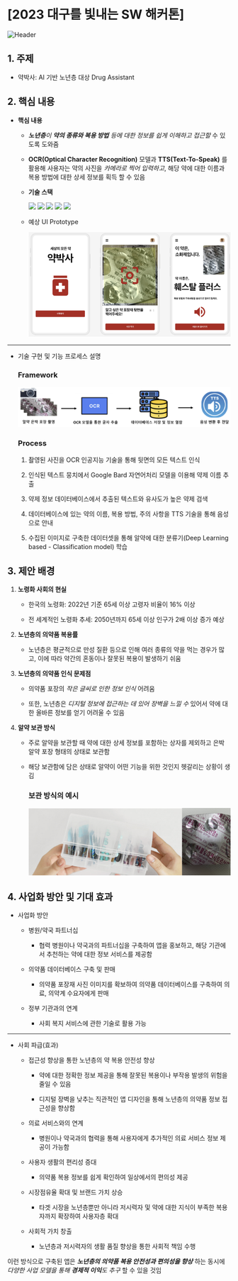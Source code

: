 # [2023 대구를 빛내는 SW 해커톤] 

![Header](http://capsule-render.vercel.app/api?type=rect&color=auto&height=150&section=header&text=Team%20Dr.%20Yak&fontSize=80&animation=twinkling)

## 1. 주제
- 약박사: AI 기반 노년층 대상 Drug Assistant


## 2. 핵심 내용
- __핵심 내용__

    - _**노년층**이 **약의 종류와 복용 방법** 등에 대한 정보를 쉽게 이해하고 접근할_ 수 있도록 도와줌

    - __OCR(Optical Character Recognition)__ 모델과 __TTS(Text-To-Speak)__ 를 활용해 사용자는 약의 사진을 _카메라로 찍어 입력하고_, 해당 약에 대한 이름과 복용 방법에 대한 상세 정보를 획득 할 수 있음


    - __기술 스택__

        <a href="https://www.python.org/"><img src="https://img.shields.io/badge/python-3776AB?style=for-the-badge&logo=python&logoColor=white"></a> <a href="https://www.w3schools.com/html/"><img src="https://img.shields.io/badge/html5-E34F26?style=for-the-badge&logo=html5&logoColor=white"></a> <a href="https://javascript.info/"><img src="https://img.shields.io/badge/javascript-F7DF1E?style=for-the-badge&logo=javascript&logoColor=black"></a> <a href="https://flask-docs-kr.readthedocs.io/ko/latest/quickstart.html"><img src="https://img.shields.io/badge/flask-000000?style=for-the-badge&logo=flask&logoColor=white"></a> <a href="https://www.w3schools.com/css/"><img src="https://img.shields.io/badge/css-1572B6?style=for-the-badge&logo=css3&logoColor=white"></a>

    - 예상 UI Prototype

        <a href="./Images/figure1.png"><img src="./Images/figure1.png"></a>

***

- 기술 구현 및 기능 프로세스 설명

    ### __Framework__

    <a href="./Images/figure1.png"><img src="./Images/figure2.png"></a>

    ### __Process__

    1. 촬영된 사진을 OCR 인공지능 기술을 통해 뒷면의 모든 텍스트 인식

    2. 인식된 텍스트 뭉치에서 Google Bard 자연어처리 모델을 이용해 약제 이름 추출

    3. 약제 정보 데이터베이스에서 추출된 텍스트와 유사도가 높은 약제 검색

    4. 데이터베이스에 있는 약의 이름, 복용 방법, 주의 사항을 TTS 기술을 통해 음성으로 안내

    5. 수집된 이미지로 구축한 데이터셋을 통해 알약에 대한 분류기(Deep Learning based - Classification model) 학습



## 3. 제안 배경
1. **노령화 사회의 현실**

    - 한국의 노령화: 2022년 기준 65세 이상 고령자 비율이 16% 이상

    - 전 세계적인 노령화 추세: 2050년까지 65세 이상 인구가 2배 이상 증가 예상

2. **노년층의 의약품 복용률**

    - 노년층은 평균적으로 만성 질환 등으로 인해 여러 종류의 약을 먹는 경우가 많고, 이에 따라 약간의 혼동이나 잘못된 복용이 발생하기 쉬움

3. **노년층의 의약품 인식 문제점**

    - 의약품 포장의 _작은 글씨로 인한 정보 인식_ 어려움

    - 또한, 노년층은 _디지털 정보에 접근하는 데 있어 장벽을 느낄 수_ 있어서 약에 대한 올바른 정보를 얻기 어려울 수 있음

4. **알약 보관 방식**

    - 주로 알약을 보관할 때 약에 대한 상세 정보를 포함하는 상자를 제외하고 은박 알약 포장 형태의 상태로 보관함

    - 해당 보관함에 담은 상태로 알약이 어떤 기능을 위한 것인지 헷갈리는 상황이 생김


        ### 보관 방식의 예시
        <a href="./Images/figure3.png"><img src="./Images/figure3.png"></a>  

## 4. 사업화 방안 및 기대 효과
- 사업화 방안

    - 병원/약국 파트너십

        - 협력 병원이나 약국과의 파트너십을 구축하여 앱을 홍보하고, 해당 기관에서 추천하는 약에 대한 정보 서비스를 제공함

    - 의약품 데이터베이스 구축 및 판매

        - 의약품 포장재 사진 이미지를 확보하여 의약품 데이터베이스를 구축하여 의료, 의약계 수요자에게 판매

    - 정부 기관과의 연계

        - 사회 복지 서비스에 관한 기술로 활용 가능
    

***

- 사회 파급(효과)

    - 접근성 향상을 통한 노년층의 약 복용 안전성 향상

        - 약에 대한 정확한 정보 제공을 통해 잘못된 복용이나 부작용 발생의 위험을 줄일 수 있음

        - 디지털 장벽을 낮추는 직관적인 앱 디자인을 통해 노년층의 의약품 정보 접근성을 향상함

    - 의료 서비스와의 연계

        - 병원이나 약국과의 협력을 통해 사용자에게 추가적인 의료 서비스 정보 제공이 가능함

    - 사용자 생활의 편리성 증대

        - 의약품 복용 정보를 쉽게 확인하여 일상에서의 편의성 제공

    - 시장점유율 확대 및 브랜드 가치 상승

        - 타겟 시장을 노년층뿐만 아니라 저시력자 및 약에 대한 지식이 부족한 복용자까지 확장하여 사용자층 확대

    - 사회적 가치 창출

        - 노년층과 저시력자의 생활 품질 향상을 통한 사회적 책임 수행

이런 방식으로 구축된 앱은 _**노년층의 의약품 복용 안전성과 편의성을 향상**_ 하는 동시에 _다양한 사업 모델을 통해 **경제적 이익**도 추구_ 할 수 있을 것임